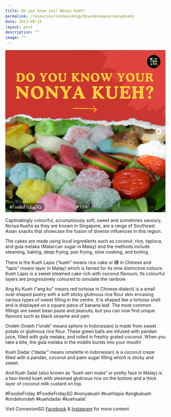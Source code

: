 ```yaml
---
title: Do you know your Nonya Kueh?
permalink: /resources/connexionsg/doyouknowyournonyakueh/
date: 2023-09-15
layout: post
description: ""
image: ""
---
```

![](/images/connexionsg/2023/nonya%20kueh.PNG)


Captivatingly colourful, scrumptiously soft, sweet and sometimes savoury, Nonya Kuehs as they are known in Singapore, are a range of Southeast Asian snacks that showcase the fusion of diverse influences in this region.

The cakes are made using local ingredients such as coconut, rice, tapioca, and gula melaka (Malaccan sugar in Malay) and the methods include steaming, baking, deep frying, pan frying, slow cooking, and boiling.

There is the Kueh Lapis (“kueh” means rice cake or 粿 in Chinese and “lapis” means layer in Malay) which is famed for its nine distinctive colours. Kueh Lapis is a sweet steamed cake rich with coconut flavours. Its colourful layers are progressively coloured to simulate the rainbow.

Ang Ku Kueh (“ang ku” means red tortoise in Chinese dialect) is a small oval-shaped pastry with a soft sticky glutinous rice flour skin encasing various types of sweet filling in the centre. It is shaped like a tortoise shell and is displayed on a square piece of banana leaf. The most common fillings are sweet bean paste and peanuts, but you can now find unique flavours such as black sesame and yam.

Ondeh Ondeh (“onde” means sphere in Indonesian) is made from sweet potato or glutinous rice flour. These green balls are infused with pandan juice, filled with gula melaka, and rolled in freshly grated coconut. When you take a bite, the gula melaka in the middle bursts into your mouth!

Kueh Dadar (“dadar” means omelette in Indonesian) is a coconut crepe filled with a pandan, coconut and palm sugar filling which is sticky and sweet.

And Kueh Salat (also known as “kueh seri muka” or pretty face in Malay) is a two-tiered kueh with steamed glutinous rice on the bottom and a thick layer of coconut milk custard on top.

#FoodieFriday #FoodieFridaySG #nonyakueh #kuehlapis #angkukueh #ondehondeh #kuehdadar #kuehsalat

Visit ConnexionSG <a target="_blank" href="https://www.facebook.com/ConnexionSG">Facebook</a> &amp; <a target="_blank" href="https://www.instagram.com/connexionsg/">Instagram</a> for more content.